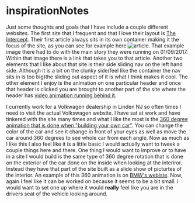 # inspirationNotes
  Just some thoughts and goals that I have include a couple different websites. The first site that I frequent and that I love their layout is [The Intercept](https://theintercept.com/). Their first article always sits in its own container making it the focus of the site, as you can see for example here ![article](https://prod01-cdn04.cdn.firstlook.org/wp-uploads/sites/1/2017/01/dylann-roof-charleston-shooting-trial-the-intercept-15-1483738418-article-header.jpg). That example image there had to do with the main story they were running on 01/09/2017. Within that image there is a link that takes you to that article. Another two elements that I like about that site is their side sliding nav on the left hand side. Although it is a bit on the clunky side(feel like the container the nav sits in is too big)the sliding out aspect of it is what I think makes it cool. The other element I enjoy is the animation on one particular header and once that header is clicked you are brought to another part of the site where the header has [video animation running behind it](https://theintercept.com/snowden-sidtoday/).
  
   I currently work for a Volkwagen dealership in Linden NJ so often times I need to visit the actual Volkswagen website. I have sat at work and have tinkered with the site many times and what I like the most is the [360 degree animation that is done when "building your own car"](http://www.vw.com/models/jetta/trims/2017/2017-14t-s-trim/edit/tab/exterior/exterior-color/0q0q/). You can change the color of the car and see it change in front of your eyes as well as move the car around 360 degrees to see whole car from each angle. Now as much as I like this I also feel like it is a little basic I would actually want to tweek a couple things here and there. One thing I would want to improve or to have in a site I would build is the same type of 360 degree rotation that is done on the exterior of the car done on the inside when looking at the interiror. Instead they have that part of the site built as a slide show of picturtes of the interior. An example of this 360 animation is on [BMW's webiste](http://www.bmw.com/com/en/newvehicles/mseries/m3sedan/2014/showroom/design/visualizer.html). Now, again I feel like it can be worked on because it seems to be a bit small. I would want to set one up where it would **really** feel like you are in the drivers seat of the vehicle looking around.
